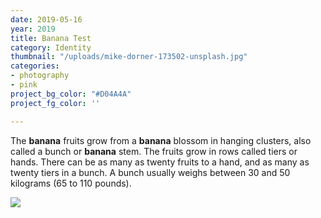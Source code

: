 ```yaml
---
date: 2019-05-16
year: 2019
title: Banana Test
category: Identity
thumbnail: "/uploads/mike-dorner-173502-unsplash.jpg"
categories:
- photography
- pink
project_bg_color: "#D04A4A"
project_fg_color: ''

---
```

The **banana** fruits grow from a **banana** blossom in hanging clusters, also called a bunch or **banana** stem. The fruits grow in rows called tiers or hands. There can be as many as twenty fruits to a hand, and as many as twenty tiers in a bunch. A bunch usually weighs between 30 and 50 kilograms (65 to 110 pounds).

![](/uploads/mike-dorner-173502-unsplash.jpg)